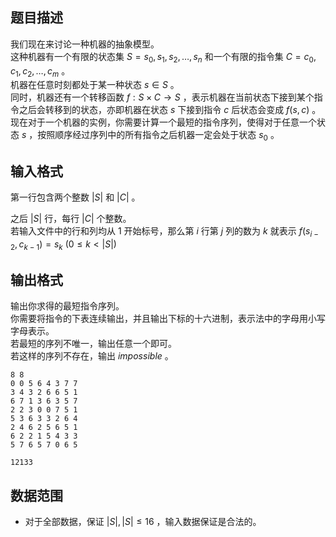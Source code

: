 ## 题目描述

我们现在来讨论一种机器的抽象模型。  
这种机器有一个有限的状态集 $S={s_0 , s_1 , s_2 , \ldots , s_n}$ 和一个有限的指令集 $C={c_0 , c_1 , c_2 , \ldots , c_m}$ 。  
机器在任意时刻都处于某一种状态 $s \in S$ 。  
同时，机器还有一个转移函数 $f : S \times C \rightarrow  S$ ，表示机器在当前状态下接到某个指令之后会转移到的状态，亦即机器在状态 $s$ 下接到指令 $c$ 后状态会变成 $f(s , c)$ 。  
现在对于一个机器的实例，你需要计算一个最短的指令序列，使得对于任意一个状态 $s$ ，按照顺序经过序列中的所有指令之后机器一定会处于状态 $s_0$ 。  

## 输入格式

第一行包含两个整数 $\left| S \right|$ 和 $\left| C \right|$ 。

之后 $\left| S \right|$ 行，每行 $\left| C \right|$ 个整数。  
若输入文件中的行和列均从 $1$ 开始标号，那么第 $i$ 行第 $j$ 列的数为 $k$ 就表示 $f(s_{i-2} , c_{k-1}) = s_k$ $(0 \le k < \left| S \right|)$

## 输出格式

输出你求得的最短指令序列。  
你需要将指令的下表连续输出，并且输出下标的十六进制，表示法中的字母用小写字母表示。  
若最短的序列不唯一，输出任意一个即可。  
若这样的序列不存在，输出 $impossible$ 。

```input1
8 8
0 0 5 6 4 3 7 7
3 4 3 2 6 6 5 1
6 7 1 3 6 3 5 7
2 2 3 0 0 7 5 1
5 3 6 3 3 2 6 4
2 4 6 2 5 6 5 1
6 2 2 1 5 4 3 3
5 7 6 5 7 0 6 5
```

```output1
12133
```

## 数据范围

- 对于全部数据，保证 $\left| S \right| , \left| S \right| \le 16$ ，输入数据保证是合法的。 